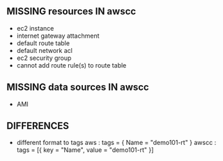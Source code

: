 ## MISSING resources IN awscc

- ec2 instance
- internet gateway attachment
- default route table
- default network acl
- ec2 security group
- cannot add route rule(s) to route table

## MISSING data sources IN awscc

- AMI

## DIFFERENCES

- different format to tags
  aws : tags = { Name = "demo101-rt" }
  awscc : tags = [{ key = "Name", value = "demo101-rt" }]
